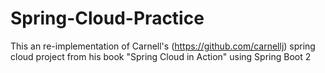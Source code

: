 # Spring-Cloud-Practice
This an re-implementation of Carnell's (https://github.com/carnellj) spring cloud project from his book "Spring Cloud in Action" using Spring Boot 2
